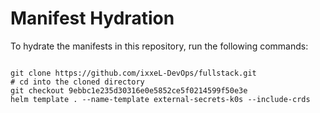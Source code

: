 
# Manifest Hydration

To hydrate the manifests in this repository, run the following commands:

```shell

git clone https://github.com/ixxeL-DevOps/fullstack.git
# cd into the cloned directory
git checkout 9ebbc1e235d30316e0e5852ce5f0214599f50e3e
helm template . --name-template external-secrets-k0s --include-crds
```